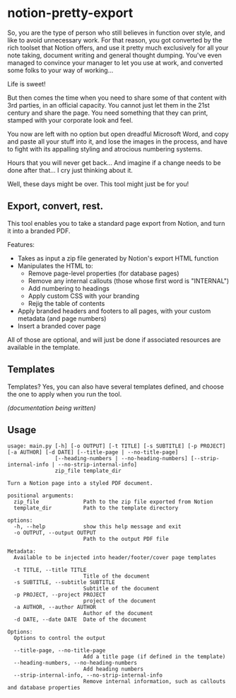 # notion-pretty-export

So, you are the type of person who still believes in function over style,
and like to avoid unnecessary work.
For that reason, you got converted by the rich toolset that Notion offers, 
and use it pretty much exclusively for all your note taking, document writing
and general thought dumping.
You've even managed to convince your manager to let you use at work, and converted
some folks to your way of working...

Life is sweet!

But then comes the time when you need to share some of that
content with 3rd parties, in an official capacity. You cannot just let them in the 21st century
and share the page. You need something that they can print, stamped with your corporate look and feel.

You now are left with no option but open dreadful Microsoft Word, and copy and paste all your stuff into it,
and lose the images in the process, and have to fight with its appalling styling and atrocious numbering systems. 

Hours that you will never get back...
And imagine if a change needs to be done after that...  I cry just thinking about it.

Well, these days might be over. This tool might just be for you!

## Export, convert, rest.

This tool enables you to take a standard page export from Notion, and turn it into a branded PDF.

Features:
- Takes as input a zip file generated by Notion's export HTML function
- Manipulates the HTML to:
    - Remove page-level properties (for database pages)
    - Remove any internal callouts (those whose first word is "INTERNAL")
    - Add numbering to headings
    - Apply custom CSS with your branding
    - Rejig the table of contents
- Apply branded headers and footers to all pages, with your custom metadata (and page numbers)
- Insert a branded cover page

All of those are optional, and will just be done if associated resources are available in the template.

## Templates

Templates?  Yes, you can also have several templates defined, and choose the one to apply when you run the tool.

_(documentation being written)_

## Usage
```
usage: main.py [-h] [-o OUTPUT] [-t TITLE] [-s SUBTITLE] [-p PROJECT] [-a AUTHOR] [-d DATE] [--title-page | --no-title-page]
               [--heading-numbers | --no-heading-numbers] [--strip-internal-info | --no-strip-internal-info]
               zip_file template_dir

Turn a Notion page into a styled PDF document.

positional arguments:
  zip_file              Path to the zip file exported from Notion
  template_dir          Path to the template directory

options:
  -h, --help            show this help message and exit
  -o OUTPUT, --output OUTPUT
                        Path to the output PDF file

Metadata:
  Available to be injected into header/footer/cover page templates

  -t TITLE, --title TITLE
                        Title of the document
  -s SUBTITLE, --subtitle SUBTITLE
                        Subtitle of the document
  -p PROJECT, --project PROJECT
                        project of the document
  -a AUTHOR, --author AUTHOR
                        Author of the document
  -d DATE, --date DATE  Date of the document

Options:
  Options to control the output

  --title-page, --no-title-page
                        Add a title page (if defined in the template)
  --heading-numbers, --no-heading-numbers
                        Add heading numbers
  --strip-internal-info, --no-strip-internal-info
                        Remove internal information, such as callouts and database properties
```